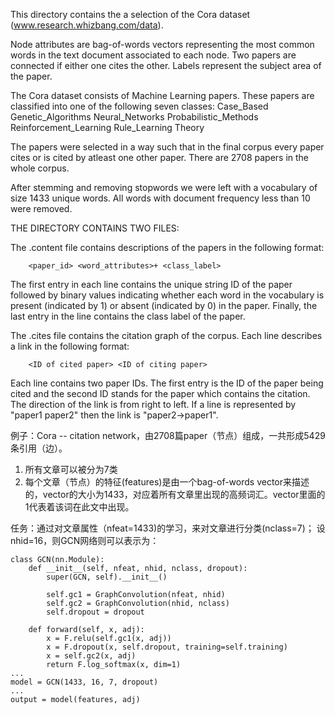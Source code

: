 This directory contains the a selection of the Cora dataset (www.research.whizbang.com/data).

Node attributes are bag-of-words vectors representing the most common words in the text document associated to each node.
Two papers are connected if either one cites the other. Labels represent the subject area of the paper.


The Cora dataset consists of Machine Learning papers. These papers are classified into one of the following seven classes:
		Case_Based
		Genetic_Algorithms
		Neural_Networks
		Probabilistic_Methods
		Reinforcement_Learning
		Rule_Learning
		Theory

The papers were selected in a way such that in the final corpus every paper cites or is cited by atleast one other paper. There are 2708 papers in the whole corpus. 

After stemming and removing stopwords we were left with a vocabulary of size 1433 unique words. All words with document frequency less than 10 were removed.


THE DIRECTORY CONTAINS TWO FILES:

The .content file contains descriptions of the papers in the following format:

		<paper_id> <word_attributes>+ <class_label>

The first entry in each line contains the unique string ID of the paper followed by binary values indicating whether each word in the vocabulary is present (indicated by 1) or absent (indicated by 0) in the paper. Finally, the last entry in the line contains the class label of the paper.

The .cites file contains the citation graph of the corpus. Each line describes a link in the following format:

		<ID of cited paper> <ID of citing paper>

Each line contains two paper IDs. The first entry is the ID of the paper being cited and the second ID stands for the paper which contains the citation. The direction of the link is from right to left. If a line is represented by "paper1 paper2" then the link is "paper2->paper1". 

例子：Cora -- citation network，由2708篇paper（节点）组成，一共形成5429条引用（边）。
1. 所有文章可以被分为7类
2. 每个文章（节点）的特征(features)是由一个bag-of-words vector来描述的，vector的大小为1433，对应着所有文章里出现的高频词汇。vector里面的1代表着该词在此文中出现。

任务：通过对文章属性（nfeat=1433)的学习，来对文章进行分类(nclass=7)；
设nhid=16，则GCN网络则可以表示为：
```
class GCN(nn.Module):
    def __init__(self, nfeat, nhid, nclass, dropout):
        super(GCN, self).__init__()

        self.gc1 = GraphConvolution(nfeat, nhid)
        self.gc2 = GraphConvolution(nhid, nclass)
        self.dropout = dropout

    def forward(self, x, adj):
        x = F.relu(self.gc1(x, adj))
        x = F.dropout(x, self.dropout, training=self.training)
        x = self.gc2(x, adj)
        return F.log_softmax(x, dim=1)
...
model = GCN(1433, 16, 7, dropout)
...
output = model(features, adj)
```